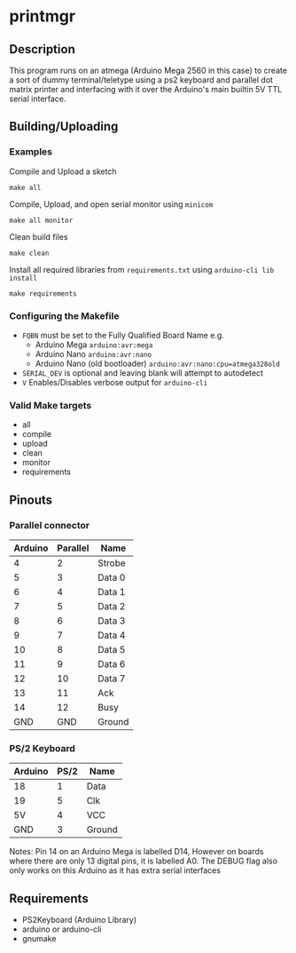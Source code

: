 # printmgr

## Description

This program runs on an atmega (Arduino Mega 2560 in this case) to create a sort
of dummy terminal/teletype using a ps2 keyboard and parallel dot matrix printer
and interfacing with it over the Arduino's main builtin 5V TTL serial interface.

## Building/Uploading

### Examples

Compile and Upload a sketch
```
make all
```
Compile, Upload, and open serial monitor using `minicom`
```
make all monitor
```
Clean build files
```
make clean
```
Install all required libraries from `requirements.txt` using `arduino-cli lib install`
```
make requirements
```

### Configuring the Makefile

 - `FQBN` must be set to the Fully Qualified Board Name e.g.
    - Arduino Mega `arduino:avr:mega`
    - Arduino Nano `arduino:avr:nano`
    - Arduino Nano (old bootloader) `arduino:avr:nano:cpu=atmega328old`
 - `SERIAL_DEV` is optional and leaving blank will attempt to autodetect
 - `V` Enables/Disables verbose output for `arduino-cli`

### Valid Make targets

 - all
 - compile
 - upload
 - clean
 - monitor
 - requirements

## Pinouts

### Parallel connector

| Arduino   | Parallel  | Name   |
| ---       | ---       | ---    |
| 4         | 2         | Strobe |
| 5         | 3         | Data 0 |
| 6         | 4         | Data 1 |
| 7         | 5         | Data 2 |
| 8         | 6         | Data 3 |
| 9         | 7         | Data 4 |
| 10        | 8         | Data 5 |
| 11        | 9         | Data 6 |
| 12        | 10        | Data 7 |
| 13        | 11        | Ack    |
| 14        | 12        | Busy   |
| GND       | GND       | Ground |

### PS/2 Keyboard

| Arduino   | PS/2  | Name   |
| ---       | ---   | ---    |
| 18        | 1     | Data   |
| 19        | 5     | Clk    |
| 5V        | 4     | VCC    |
| GND       | 3     | Ground |

Notes: Pin 14 on an Arduino Mega is labelled D14, However on boards where there
are only 13 digital pins, it is labelled A0.
The DEBUG flag also only works on this Arduino as it has
extra serial interfaces

## Requirements

 - PS2Keyboard (Arduino Library)
 - arduino or arduino-cli
 - gnumake

